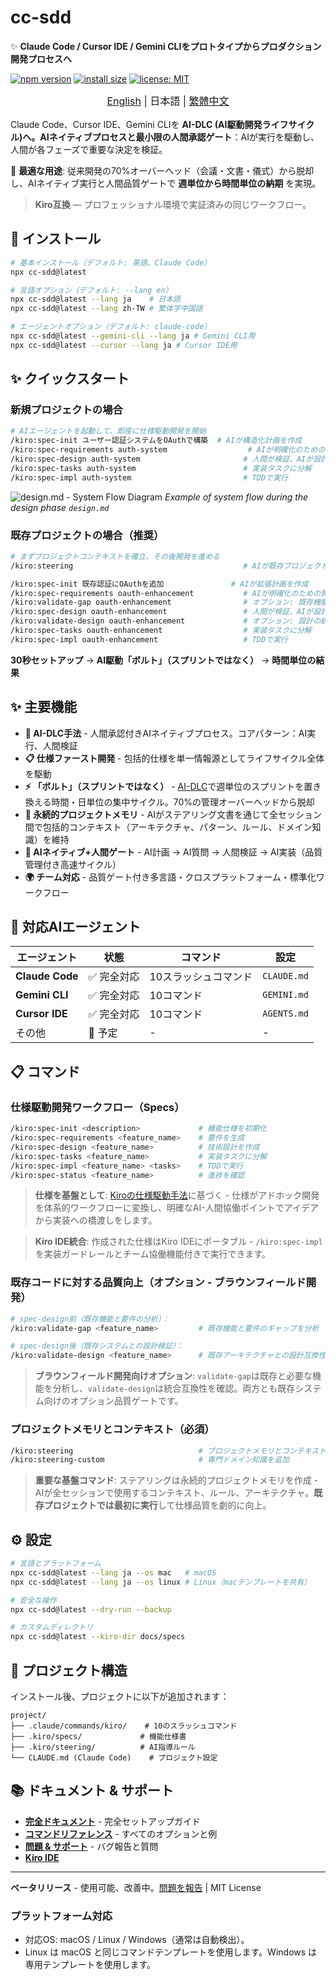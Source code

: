 # cc-sdd

✨ **Claude Code / Cursor IDE / Gemini CLIをプロトタイプからプロダクション開発プロセスへ**

<!-- npm badges -->
[![npm version](https://img.shields.io/npm/v/cc-sdd?logo=npm)](https://www.npmjs.com/package/cc-sdd?activeTab=readme)
[![install size](https://packagephobia.com/badge?p=cc-sdd)](https://packagephobia.com/result?p=cc-sdd)
[![license: MIT](https://img.shields.io/badge/license-MIT-green.svg)](LICENSE)

<div align="center" style="margin-bottom: 1rem; font-size: 1.2rem;"><sub>
<a href="https://github.com/gotalab/cc-sdd/blob/main/tools/cc-sdd/README.md">English</a> | 日本語 | <a href="https://github.com/gotalab/cc-sdd/blob/main/tools/cc-sdd/README_zh-TW.md">繁體中文</a>
</sub></div>

Claude Code、Cursor IDE、Gemini CLIを **AI-DLC (AI駆動開発ライフサイクル)**へ。**AIネイティブプロセス**と**最小限の人間承認ゲート**：AIが実行を駆動し、人間が各フェーズで重要な決定を検証。

🎯 **最適な用途**: 従来開発の70%オーバーヘッド（会議・文書・儀式）から脱却し、AIネイティブ実行と人間品質ゲートで **週単位から時間単位の納期** を実現。

> **Kiro互換** — プロフェッショナル環境で実証済みの同じワークフロー。

## 🚀 インストール

```bash
# 基本インストール（デフォルト: 英語、Claude Code）
npx cc-sdd@latest

# 言語オプション（デフォルト: --lang en）
npx cc-sdd@latest --lang ja    # 日本語
npx cc-sdd@latest --lang zh-TW # 繁体字中国語

# エージェントオプション（デフォルト: claude-code）
npx cc-sdd@latest --gemini-cli --lang ja # Gemini CLI用
npx cc-sdd@latest --cursor --lang ja # Cursor IDE用
```

## ✨ クイックスタート

### 新規プロジェクトの場合
```bash
# AIエージェントを起動して、即座に仕様駆動開発を開始
/kiro:spec-init ユーザー認証システムをOAuthで構築  # AIが構造化計画を作成
/kiro:spec-requirements auth-system                  # AIが明確化のための質問
/kiro:spec-design auth-system                       # 人間が検証、AIが設計
/kiro:spec-tasks auth-system                        # 実装タスクに分解
/kiro:spec-impl auth-system                         # TDDで実行
```

![design.md - System Flow Diagram](https://raw.githubusercontent.com/gotalab/cc-sdd/refs/heads/main/assets/design-system_flow.png)
*Example of system flow during the design phase `design.md`*

### 既存プロジェクトの場合（推奨）
```bash
# まずプロジェクトコンテキストを確立、その後開発を進める
/kiro:steering                                      # AIが既存プロジェクトコンテキストを学習

/kiro:spec-init 既存認証にOAuthを追加               # AIが拡張計画を作成
/kiro:spec-requirements oauth-enhancement           # AIが明確化のための質問
/kiro:validate-gap oauth-enhancement                # オプション: 既存機能と要件を分析
/kiro:spec-design oauth-enhancement                 # 人間が検証、AIが設計
/kiro:validate-design oauth-enhancement             # オプション: 設計の統合を検証
/kiro:spec-tasks oauth-enhancement                  # 実装タスクに分解
/kiro:spec-impl oauth-enhancement                   # TDDで実行
```

**30秒セットアップ** → **AI駆動「ボルト」（スプリントではなく）** → **時間単位の結果**

## ✨ 主要機能

- **🚀 AI-DLC手法** - 人間承認付きAIネイティブプロセス。コアパターン：AI実行、人間検証
- **📋 仕様ファースト開発** - 包括的仕様を単一情報源としてライフサイクル全体を駆動
- **⚡ 「ボルト」（スプリントではなく）** - [AI-DLC](https://aws.amazon.com/jp/blogs/news/ai-driven-development-life-cycle/)で週単位のスプリントを置き換える時間・日単位の集中サイクル。70%の管理オーバーヘッドから脱却
- **🧠 永続的プロジェクトメモリ** - AIがステアリング文書を通じて全セッション間で包括的コンテキスト（アーキテクチャ、パターン、ルール、ドメイン知識）を維持
- **🔄 AIネイティブ+人間ゲート** - AI計画 → AI質問 → 人間検証 → AI実装（品質管理付き高速サイクル）
- **🌍 チーム対応** - 品質ゲート付き多言語・クロスプラットフォーム・標準化ワークフロー

## 🤖 対応AIエージェント

| エージェント | 状態 | コマンド | 設定 |
|-------|--------|----------|--------|
| **Claude Code** | ✅ 完全対応 | 10スラッシュコマンド | `CLAUDE.md` |
| **Gemini CLI** | ✅ 完全対応 | 10コマンド | `GEMINI.md` |
| **Cursor IDE** | ✅ 完全対応 | 10コマンド | `AGENTS.md` |
| その他 | 📅 予定 | - | - |
 
## 📋 コマンド

### 仕様駆動開発ワークフロー（Specs）
```bash
/kiro:spec-init <description>             # 機能仕様を初期化
/kiro:spec-requirements <feature_name>    # 要件を生成
/kiro:spec-design <feature_name>          # 技術設計を作成  
/kiro:spec-tasks <feature_name>           # 実装タスクに分解
/kiro:spec-impl <feature_name> <tasks>    # TDDで実行
/kiro:spec-status <feature_name>          # 進捗を確認
```

> **仕様を基盤として**: [Kiroの仕様駆動手法](https://kiro.dev/docs/specs/)に基づく - 仕様がアドホック開発を体系的ワークフローに変換し、明確なAI-人間協働ポイントでアイデアから実装への橋渡しをします。

> **Kiro IDE統合**: 作成された仕様はKiro IDEにポータブル - `/kiro:spec-impl`を実装ガードレールとチーム協働機能付きで実行できます。

### 既存コードに対する品質向上（オプション - ブラウンフィールド開発）
```bash
# spec-design前（既存機能と要件の分析）：
/kiro:validate-gap <feature_name>         # 既存機能と要件のギャップを分析

# spec-design後（既存システムとの設計検証）：
/kiro:validate-design <feature_name>      # 既存アーキテクチャとの設計互換性をレビュー
```

> **ブラウンフィールド開発向けオプション**: `validate-gap`は既存と必要な機能を分析し、`validate-design`は統合互換性を確認。両方とも既存システム向けのオプション品質ゲートです。

### プロジェクトメモリとコンテキスト（必須）
```bash
/kiro:steering                            # プロジェクトメモリとコンテキストを作成/更新
/kiro:steering-custom                     # 専門ドメイン知識を追加
```

> **重要な基盤コマンド**: ステアリングは永続的プロジェクトメモリを作成 - AIが全セッションで使用するコンテキスト、ルール、アーキテクチャ。**既存プロジェクトでは最初に実行**して仕様品質を劇的に向上。

## ⚙️ 設定

```bash
# 言語とプラットフォーム
npx cc-sdd@latest --lang ja --os mac   # macOS
npx cc-sdd@latest --lang ja --os linux # Linux（macテンプレートを共有）

# 安全な操作  
npx cc-sdd@latest --dry-run --backup

# カスタムディレクトリ
npx cc-sdd@latest --kiro-dir docs/specs
```

## 📁 プロジェクト構造

インストール後、プロジェクトに以下が追加されます：

```
project/
├── .claude/commands/kiro/    # 10のスラッシュコマンド
├── .kiro/specs/             # 機能仕様書
├── .kiro/steering/          # AI指導ルール
└── CLAUDE.md (Claude Code)    # プロジェクト設定
```

## 📚 ドキュメント & サポート

- **[完全ドキュメント](https://github.com/gotalab/cc-sdd/tree/main/docs/README)** - 完全セットアップガイド
- **[コマンドリファレンス](https://github.com/gotalab/cc-sdd/docs)** - すべてのオプションと例  
- **[問題 & サポート](https://github.com/gotalab/cc-sdd/issues)** - バグ報告と質問
- **[Kiro IDE](https://kiro.dev)**

---

**ベータリリース** - 使用可能、改善中。[問題を報告](https://github.com/gotalab/cc-sdd/issues) | MIT License

### プラットフォーム対応
- 対応OS: macOS / Linux / Windows（通常は自動検出）。
- Linux は macOS と同じコマンドテンプレートを使用します。Windows は専用テンプレートを使用します。
